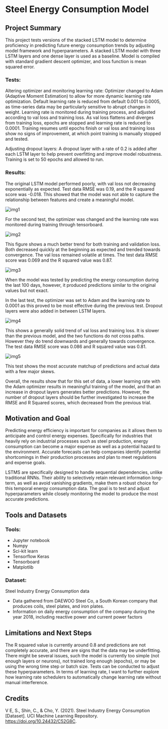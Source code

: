 # Steel Energy Consumption Model
## Project Summary
This project tests versions of the stacked LSTM model to determine proficiency in predicting future energy consumption trends by adjusting model framework and hyperparameters. A stacked LSTM model with three LSTM layers and one dense layer is used as a baseline. Model is compiled with standard gradient descent optimizer, and loss function is mean squared error.
### Tests:
Altering optimizer and monitoring learning rate: Optimizer changed to Adam (Adaptive Moment Estimation) to allow for more dynamic learning rate optimization. Default learning rate is reduced from default 0.001 to 0.0005, as time-series data may be particularly sensitive to abrupt changes in weight. Learning rate is monitored during training process, and adjusted according to val loss and training loss. As val loss flattens and diverges from training loss, epochs are stopped and learning rate is reduced to 0.0001. Training resumes until epochs finish or val loss and training loss show no signs of improvement, at which point training is manually stopped and tested.

Adjusting dropout layers: A dropout layer with a rate of 0.2 is added after each LSTM layer to help prevent overfitting and improve model robustness. Training is set to 50 epochs and allowed to run.
### Results:
The original LSTM model performed poorly, with val loss not decreasing exponentially as expected. Test data RMSE was 0.19, and the R squared score was -0.018. This showed that the model was not able to capture the relationship between features and create a meaningful model.

![img1](https://github.com/user-attachments/assets/c36adaf3-e675-4e95-abb5-80b05c3396ba)

For the second test, the optimizer was changed and the learning rate was monitored during training through tensorboard. 

![img2](https://github.com/user-attachments/assets/75af7385-51f9-4f74-9811-9fa3d1450d1b)

This figure shows a much better trend for both training and validation loss. Both decreased quickly at the beginning as expected and trended towards convergence. The val loss remained volatile at times. The test data RMSE score was 0.069 and the R squared value was 0.87.

![img3](https://github.com/user-attachments/assets/89f00f1f-e822-43cd-8daa-7a457f842839)

When the model was tested by predicting the energy consumption during the last 100 days, however, it produced predictions similar to the original values but not exact.

In the last test, the optimizer was set to Adam and the learning rate to 0.0001 as this proved to be most effective during the previous test. Dropout layers were also added in between LSTM layers.

![img4](https://github.com/user-attachments/assets/22b4da80-682d-4f22-8b73-a11f43e4c3c5)

This shows a generally solid trend of val loss and training loss. It is slower than the previous model, and the two functions do not cross paths. However they do trend downwards and generally towards convergence. The test data RMSE score was 0.086 and R squared value was 0.81.

![img5](https://github.com/user-attachments/assets/0c27488c-87bc-4716-a4c7-7fe05d6d106b)

This test shows the most accurate matchup of predictions and actual data with a few major skews.

Overall, the results show that for this set of data, a lower learning rate with the Adam optimizer results in meaningful training of the model, and that an increase in dropout layers generates better predictions. However, the number of dropout layers should be further investigated to increase the RMSE and R Squared scores, which decreased from the previous trial.

## Motivation and Goal
Predicting energy efficiency is important for companies as it allows them to anticipate and control energy expenses. Specifically for industries that heavily rely on industrial processes such as steel production, energy consumption can become a major expense as well as a potential hazard to the environment. Accurate forecasts can help companies identify potential shortcomings in their production processes and plan to meet regulations and expense goals.

LSTMS are specifically designed to handle sequential dependencies, unlike traditional RNNs. Their ability to selectively retain relevant information long-term, as well as avoid vanishing gradients, make them a robust choice for this temporal energy consumption data. The goal is to test and adjust hyperparameters while closely monitoring the model to produce the most accurate predictions.

## Tools and Datasets
### Tools:
- Jupyter notebook
- Numpy
- Sci-kit learn
- Tensorflow Keras
- Tensorboard
- Matplotlib
### Dataset:
Steel Industry Energy Consumption data
- Data gathered from DAEWOO Steel Co, a South Korean company that produces coils, steel plates, and iron plates.
- Information on daily energy consumption of the company during the year 2018,
including reactive power and current power factors

## Limitations and Next Steps
The R squared value is currently around 0.8 and predictions are not completely accurate, and there are signs that the data may be underfitting. There might be several issues, such the model is currently too simple (not enough layers or neurons), not trained long enough (epochs), or may be using the wrong time step or batch size. Tests can be conducted to adjust these hyperparameters. In terms of learning rate, I want to further explore how learning rate schedulers to automatically change learning rate without manual interference.

## Credits
V E, S., Shin, C., & Cho, Y. (2021). Steel Industry Energy Consumption [Dataset]. UCI Machine Learning Repository. https://doi.org/10.24432/C52G8C.

